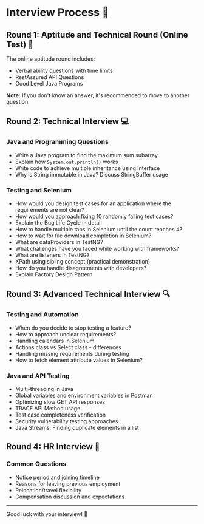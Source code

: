 # Interview Process 🎯

## Round 1: Aptitude and Technical Round (Online Test) 📝

The online aptitude round includes:
- Verbal ability questions with time limits
- RestAssured API Questions
- Good Level Java Programs

**Note:** If you don't know an answer, it's recommended to move to another question.

## Round 2: Technical Interview 💻

### Java and Programming Questions
- Write a Java program to find the maximum sum subarray
- Explain how `System.out.println()` works
- Write code to achieve multiple inheritance using Interface
- Why is String immutable in Java? Discuss StringBuffer usage

### Testing and Selenium
- How would you design test cases for an application where the requirements are not clear?
- How would you approach fixing 10 randomly failing test cases?
- Explain the Bug Life Cycle in detail
- How to handle multiple tabs in Selenium until the count reaches 4?
- How to wait for file download completion in Selenium?
- What are dataProviders in TestNG?
- What challenges have you faced while working with frameworks?
- What are listeners in TestNG?
- XPath using sibling concept (practical demonstration)
- How do you handle disagreements with developers?
- Explain Factory Design Pattern

## Round 3: Advanced Technical Interview 🔍

### Testing and Automation
- When do you decide to stop testing a feature?
- How to approach unclear requirements?
- Handling calendars in Selenium
- Actions class vs Select class - differences
- Handling missing requirements during testing
- How to fetch element attribute values in Selenium?

### Java and API Testing
- Multi-threading in Java
- Global variables and environment variables in Postman
- Optimizing slow GET API responses
- TRACE API Method usage
- Test case completeness verification
- Security vulnerability testing approaches
- Java Streams: Finding duplicate elements in a list

## Round 4: HR Interview 👥

### Common Questions
- Notice period and joining timeline
- Reasons for leaving previous employment
- Relocation/travel flexibility
- Compensation discussion and expectations

---

Good luck with your interview! 🚀

